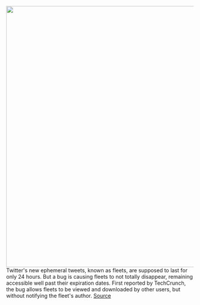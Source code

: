 <img src='https://cdn.vox-cdn.com/thumbor/h4eZvAhYO5HvQVOVMI2NC1Frlto=/0x0:2040x1360/1200x800/filters:focal(857x517:1183x843)/cdn.vox-cdn.com/uploads/chorus_image/image/67841878/acastro_180827_1777_0001.0.jpg' width='700px' /><br/>
Twitter's new ephemeral tweets, known as fleets, are supposed to last for only 24 hours. But a bug is causing fleets to not totally disappear, remaining accessible well past their expiration dates. First reported by TechCrunch, the bug allows fleets to be viewed and downloaded by other users, but without notifying the fleet's author.
<a href='https://www.theverge.com/2020/11/22/21589676/fleets-visible-twitter-disappearing-bug'> Source <a/>